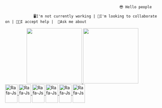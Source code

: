                                                         😎 Hello people

                 🖥️I'm not currently working | 🤝I'm looking to collaborate on | 👨‍🏫I accept help |  🧐Ask me about
      
<div align="center">
  <a href="https://github.com/Marceloilh">
  <img height="180em" src="https://github-readme-stats.vercel.app/api?username=Marceloilh&show_icons=true&theme=dark&include_all_commits=true&count_private=true"/>
  <img height="180em" src="https://github-readme-stats.vercel.app/api/top-langs/?username=Marceloilh&layout=compact&langs_count=7&theme=dark"/>
</div>


        
<img align="center" alt="Rafa-Js" height="60" width="40" src="https://cdn.jsdelivr.net/gh/devicons/devicon/icons/html5/html5-plain-wordmark.svg" />
<img align="center" alt="Rafa-Js" height="60" width="40"  src="https://cdn.jsdelivr.net/gh/devicons/devicon/icons/css3/css3-plain-wordmark.svg" />
<img align="center" alt="Rafa-Js" height="60" width="40" src="https://cdn.jsdelivr.net/gh/devicons/devicon/icons/javascript/javascript-plain.svg" />
<img align="center" alt="Rafa-Js" height="60" width="40" src="https://cdn.jsdelivr.net/gh/devicons/devicon/icons/python/python-original-wordmark.svg" />
<img align="center" alt="Rafa-Js" height="60" width="40" src="https://cdn.jsdelivr.net/gh/devicons/devicon/icons/php/php-plain.svg" />
<img align="center" alt="Rafa-Js" height="60" width="40" src="https://cdn.jsdelivr.net/gh/devicons/devicon/icons/mysql/mysql-original-wordmark.svg" />




